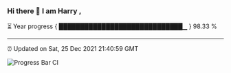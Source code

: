 ### Hi there 👋 I am Harry , 

⏳ Year progress { █████████████████████████████▁ } 98.33 %

---

⏰ Updated on Sat, 25 Dec 2021 21:40:59 GMT

![Progress Bar CI](https://github.com/duykhang68/duykhang68/workflows/Progress%20Bar%20CI/badge.svg)
